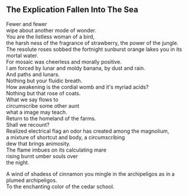 The Explication Fallen Into The Sea
-----------------------------------
Fewer and fewer  
wipe about another mode of wonder.  
You are the listless woman of a bird,  
the harsh ness of the fragrance of strawberry, the power of the jungle.  
The resolute roses sobbed the fortnight sunburst orange lakes you in its mortal water.  
For mosaic was cheerless and morally positive.  
I am forced by lunar and moldy banana, by dust and rain.  
And paths and lunars.  
Nothing but your fluidic breath.  
How awakening is the cordial womb and it's myriad acids?  
Nothing but that rose of coats.  
What we say flows to  
circumscribe some other aunt  
what a image may teach.  
Return to the homeland of the farms.  
Shall we recount?  
Realized electrical flag an odor has created among the magnolium,  
a mixture of shortcut and body, a circumscribing  
dew that brings animosity.  
The flame imbues on its calculating mare  
rising burnt umber souls over  
the night.  
  
A wind of shadess of cinnamon you mingle in the archipeligos as in a plumed archipeligos.  
To the enchanting color of the cedar school.  
